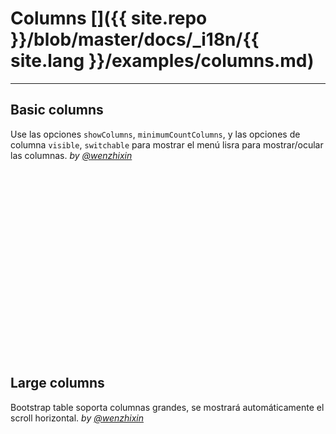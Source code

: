 # Columns []({{ site.repo }}/blob/master/docs/_i18n/{{ site.lang }}/examples/columns.md)

---

## Basic columns

Use las opciones `showColumns`, `minimumCountColumns`, y las opciones de columna `visible`, `switchable` para mostrar el menú lisra para mostrar/ocular las columnas. _by [@wenzhixin](https://github.com/wenzhixin)_

<iframe width="100%" height="300" data-src="http://jsfiddle.net/wenyi/e3nk137y/24/embedded/html,result" allowfullscreen="allowfullscreen" frameborder="0"></iframe>

## Large columns

Bootstrap table soporta columnas grandes, se mostrará automáticamente el scroll horizontal. _by [@wenzhixin](https://github.com/wenzhixin)_

<iframe width="100%" height="350" data-src="http://jsfiddle.net/wenyi/e3nk137y/26/embedded/html,js,result" allowfullscreen="allowfullscreen" frameborder="0"></iframe>